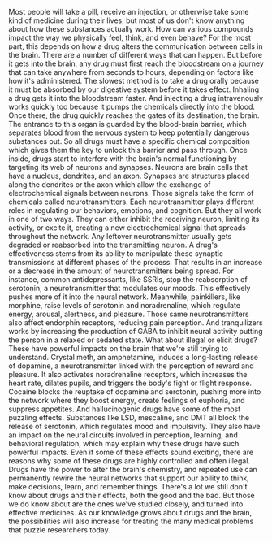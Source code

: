 Most people will take a pill, receive an injection, or otherwise take some kind of medicine during their lives, but most of us don't know anything about how these substances actually work. How can various compounds impact the way we physically feel, think, and even behave? For the most part, this depends on how a drug alters the communication between cells in the brain. There are a number of different ways that can happen. But before it gets into the brain, any drug must first reach the bloodstream on a journey that can take anywhere from seconds to hours, depending on factors like how it's administered. The slowest method is to take a drug orally because it must be absorbed by our digestive system before it takes effect. Inhaling a drug gets it into the bloodstream faster. And injecting a drug intravenously works quickly too because it pumps the chemicals directly into the blood. Once there, the drug quickly reaches the gates of its destination, the brain. The entrance to this organ is guarded by the blood-brain barrier, which separates blood  from the nervous system to keep potentially dangerous  substances out. So all drugs must have a specific chemical composition which gives them the key to unlock this barrier and pass through. Once inside, drugs start to interfere with the brain's normal functioning by targeting its web of neurons  and synapses. Neurons are brain cells that have a nucleus, dendrites, and an axon. Synapses are structures placed along the dendrites or the axon which allow the exchange of  electrochemical signals between neurons. Those signals take the form of chemicals called neurotransmitters. Each neurotransmitter plays different roles in regulating our behaviors, emotions, and cognition. But they all work in one of two ways. They can either inhibit  the receiving neuron, limiting its activity, or excite it, creating a new electrochemical signal that spreads throughout the network. Any leftover neurotransmitter usually gets degraded or reabsorbed  into the transmitting neuron. A drug's effectiveness stems  from its ability to manipulate these synaptic transmissions at different phases of the process. That results in an increase or a decrease in the amount of neurotransmitters being spread. For instance, common antidepressants, like SSRIs, stop the reabsorption of serotonin, a neurotransmitter that modulates our moods. This effectively pushes more of it into the neural network. Meanwhile, painkillers, like morphine, raise levels of serotonin  and noradrenaline, which regulate energy, arousal, alertness, and pleasure. Those same neurotransmitters also affect endorphin receptors, reducing pain perception. And tranquilizers works by increasing the production of GABA to inhibit neural activity putting the person in a relaxed or sedated state. What about illegal or elicit drugs? These have powerful impacts on the brain that we're still trying to understand. Crystal meth, an amphetamine, induces a long-lasting release of dopamine, a neurotransmitter linked with the perception of reward and pleasure. It also activates noradrenaline receptors, which increases the heart rate, dilates pupils, and triggers the body's fight or flight response. Cocaine blocks the reuptake of dopamine and serotonin, pushing more into the network where they boost energy, create feelings of euphoria, and suppress appetites. And hallucinogenic drugs have some of the most puzzling effects. Substances like LSD, mescaline, and DMT all block the release of serotonin, which regulates mood and impulsivity. They also have an impact  on the neural circuits involved in perception, learning, and behavioral regulation, which may explain why these drugs have such powerful impacts. Even if some of these  effects sound exciting, there are reasons why some of these drugs are highly controlled and often illegal. Drugs have the power to alter  the brain's chemistry, and repeated use can permanently rewire the neural networks that support our ability to think, make decisions, learn, and remember things. There's a lot we still don't know  about drugs and their effects, both the good and the bad. But those we do know about are the ones we've studied closely, and turned into effective medicines. As our knowledge grows about drugs and the brain, the possibilities will also increase for treating the many medical problems that puzzle researchers today. 